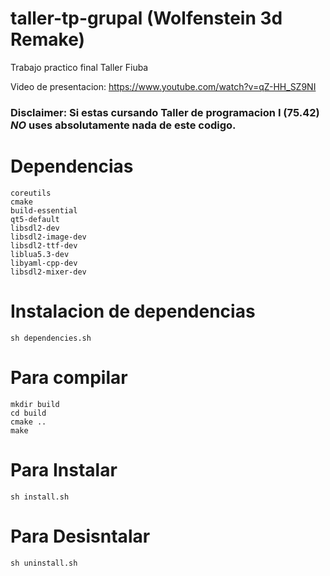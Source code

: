 # taller-tp-grupal (Wolfenstein 3d Remake)
Trabajo practico final Taller Fiuba

Video de presentacion: https://www.youtube.com/watch?v=qZ-HH_SZ9NI

### Disclaimer: Si estas cursando Taller de programacion I (75.42) *NO* uses absolutamente nada de este codigo.

# Dependencias
    coreutils
    cmake
    build-essential
    qt5-default
    libsdl2-dev
    libsdl2-image-dev
    libsdl2-ttf-dev
    liblua5.3-dev
    libyaml-cpp-dev
    libsdl2-mixer-dev

# Instalacion de dependencias
    sh dependencies.sh

# Para compilar
    mkdir build
    cd build 
    cmake ..
    make

# Para Instalar
    sh install.sh
    
# Para Desisntalar
    sh uninstall.sh
    
